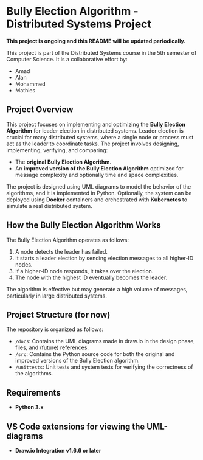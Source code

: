 # Bully Election Algorithm - Distributed Systems Project

**This project is ongoing and this README will be updated periodically.**

This project is part of the Distributed Systems course in the 5th semester of Computer Science. It is a collaborative effort by:
- Amad
- Alan
- Mohammed
- Mathies

## Project Overview
This project focuses on implementing and optimizing the **Bully Election Algorithm** for leader election in distributed systems. Leader election is crucial for many distributed systems, where a single node or process must act as the leader to coordinate tasks. The project involves designing, implementing, verifying, and comparing:

- The **original Bully Election Algorithm**.
- An **improved version of the Bully Election Algorithm** optimized for message complexity and optionally time and space complexities.

The project is designed using UML diagrams to model the behavior of the algorithms, and it is implemented in Python. Optionally, the system can be deployed using **Docker** containers and orchestrated with **Kubernetes** to simulate a real distributed system.

## How the Bully Election Algorithm Works
The Bully Election Algorithm operates as follows:

1. A node detects the leader has failed.
2. It starts a leader election by sending election messages to all higher-ID nodes.
3. If a higher-ID node responds, it takes over the election.
4. The node with the highest ID eventually becomes the leader.
   
The algorithm is effective but may generate a high volume of messages, particularly in large distributed systems.

## Project Structure (for now)
The repository is organized as follows:

- `/docs`: Contains the UML diagrams made in draw.io in the design phase, files, and (future) references. 
- `/src`: Contains the Python source code for both the original and improved versions of the Bully Election algorithm.
- `/unittests`: Unit tests and system tests for verifying the correctness of the algorithms.

## Requirements
- **Python 3.x**

## VS Code extensions for viewing the UML-diagrams
- **Draw.io Integration v1.6.6 or later**

